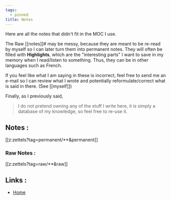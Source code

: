 ```yaml
---
tags:
  - pinned
title: Notes
---
```

Here are all the notes that didn't fit in the MOC I use.

The Raw [[notes]]# may be messy, because they are meant to be re-read by myself so I can later turn them into permanent notes. They will often be filled with **Highlights**, which are the "interesting parts" I want to save in my memory when I read/listen to something. Thus, they can be in other languages such as French.

If you feel like what I am saying in these is incorrect, feel free to send me an e-mail so I can review what I wrote and potentially reformulate/correct what is said in there. (See [[myself]])

Finally, as I previously said, 

> I do not pretend owning any of the stuff I write here, it is simply a database of my knowledge, so feel free to re-use it.


## Notes :

[[z:zettels?tag=permanent/**&permanent]]



### Raw Notes :

[[z:zettels?tag=raw/**&raw]]

## Links :
- [Home](https://misudashi.ga/)